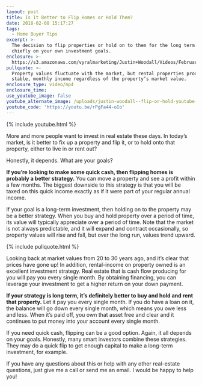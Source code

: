 ```yaml
---
layout: post
title: Is It Better to Flip Homes or Hold Them?
date: 2018-02-08 15:17:27
tags:
  - Home Buyer Tips
excerpt: >-
  The decision to flip properties or hold on to them for the long term depends
  chiefly on your own investment goals.
enclosure: >-
  https://s3.amazonaws.com/vyralmarketing/Justin+Woodall/Videos/February+18'/Athens+Real+Estate+Agent-+Should+You+Flip+or+Hold+Your+Property%253F.mp4
pullquote: >-
  Property values fluctuate with the market, but rental properties produce a
  stable, monthly income regardless of the property’s market value.
enclosure_type: video/mp4
enclosure_time:
use_youtube_image: false
youtube_alternate_image: /uploads/justin-woodall--flip-or-hold-youtube-1.jpg
youtube_code: 'https://youtu.be/rPgFa44-oIo'
---
```



{% include youtube.html %}

More and more people want to invest in real estate these days. In today’s market, is it better to fix up a property and flip it, or to hold onto that property, either to live in or rent out?

Honestly, it depends. What are your goals?

**If you’re looking to make some quick cash, then flipping homes is probably a better strategy.** You can move a property and see a profit within a few months. The biggest downside to this strategy is that you will be taxed on this quick income exactly as if it were part of your regular annual income.

If your goal is a long-term investment, then holding on to the property may be a better strategy. When you buy and hold property over a period of time, its value will typically appreciate over a period of time. Note that the market is not always predictable, and it will expand and contract occasionally, so property values will rise and fall, but over the long run, values trend upward.

{% include pullquote.html %}

Looking back at market values from 20 to 30 years ago, and it’s clear that prices have gone up! In addition, rental-income on property owned is an excellent investment strategy. Real estate that is cash flow producing for you will pay you every single month. By obtaining financing, you can leverage your investment to get a higher return on your down payment.

**If your strategy is long term, it’s definitely better to buy and hold and rent that property.** Let it pay you every single month. If you do have a loan on it, the balance will go down every single month, which means you owe less and less. When it’s paid off, you own that asset free and clear and it continues to put money into your account every single month.

If you need quick cash, flipping can be a good option. Again, it all depends on your goals. Honestly, many smart investors combine these strategies. They may do a quick flip to get enough capital to make a long-term investment, for example.

If you have any questions about this or help with any other real-estate questions, just give me a call or send me an email. I would be happy to help you!